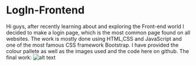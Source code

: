 # LogIn-Frontend
Hi guys, after recently learning about and exploring the Front-end world I decided to make a login page, which is the most common page found on all websites.
The work is mostly done using HTML,CSS and JavaScript and one of the most famous CSS framework Bootstrap.
I have provided the colour pallete as well as the images used and the code here on github.
The final work:
![alt text](https://github.com/qusaikader/LogIn-Frontend/blob/main/final-work.jpeg?raw=true)
